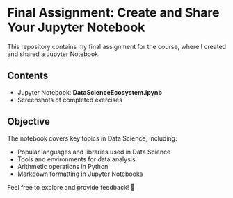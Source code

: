# Final Assignment: Create and Share Your Jupyter Notebook  

This repository contains my final assignment for the course, where I created and shared a Jupyter Notebook.  

## Contents  
- Jupyter Notebook: **DataScienceEcosystem.ipynb**  
- Screenshots of completed exercises  

## Objective  
The notebook covers key topics in Data Science, including:  
- Popular languages and libraries used in Data Science  
- Tools and environments for data analysis  
- Arithmetic operations in Python  
- Markdown formatting in Jupyter Notebooks  

Feel free to explore and provide feedback! 🚀 
